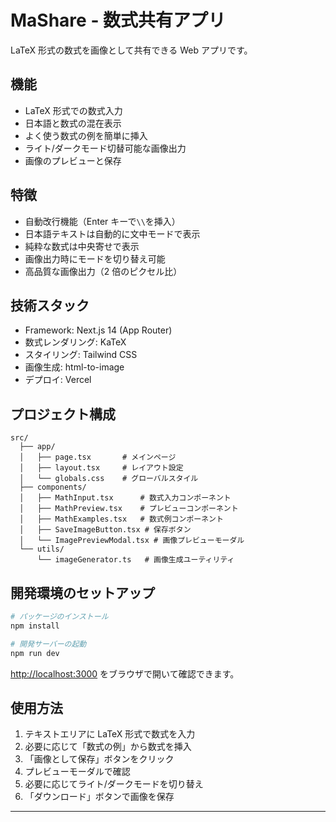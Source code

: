 # MaShare - 数式共有アプリ

LaTeX 形式の数式を画像として共有できる Web アプリです。

## 機能

- LaTeX 形式での数式入力
- 日本語と数式の混在表示
- よく使う数式の例を簡単に挿入
- ライト/ダークモード切替可能な画像出力
- 画像のプレビューと保存

## 特徴

- 自動改行機能（Enter キーで`\\`を挿入）
- 日本語テキストは自動的に文中モードで表示
- 純粋な数式は中央寄せで表示
- 画像出力時にモードを切り替え可能
- 高品質な画像出力（2 倍のピクセル比）

## 技術スタック

- Framework: Next.js 14 (App Router)
- 数式レンダリング: KaTeX
- スタイリング: Tailwind CSS
- 画像生成: html-to-image
- デプロイ: Vercel

## プロジェクト構成

```
src/
  ├── app/
  │   ├── page.tsx       # メインページ
  │   ├── layout.tsx     # レイアウト設定
  │   └── globals.css    # グローバルスタイル
  ├── components/
  │   ├── MathInput.tsx      # 数式入力コンポーネント
  │   ├── MathPreview.tsx    # プレビューコンポーネント
  │   ├── MathExamples.tsx   # 数式例コンポーネント
  │   ├── SaveImageButton.tsx # 保存ボタン
  │   └── ImagePreviewModal.tsx # 画像プレビューモーダル
  └── utils/
      └── imageGenerator.ts   # 画像生成ユーティリティ
```

## 開発環境のセットアップ

```bash
# パッケージのインストール
npm install

# 開発サーバーの起動
npm run dev
```

[http://localhost:3000](http://localhost:3000) をブラウザで開いて確認できます。

## 使用方法

1. テキストエリアに LaTeX 形式で数式を入力
2. 必要に応じて「数式の例」から数式を挿入
3. 「画像として保存」ボタンをクリック
4. プレビューモーダルで確認
5. 必要に応じてライト/ダークモードを切り替え
6. 「ダウンロード」ボタンで画像を保存

---
